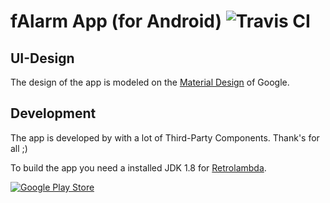 # fAlarm App (for Android) ![Travis CI](https://api.travis-ci.org/ForrestFalcon/fAlarm.svg?branch=master)

## UI-Design
The design of the app is modeled on the [Material Design](https://www.google.com/design/spec/material-design/introduction.html) of Google.

## Development 
The app is developed by with a lot of Third-Party Components. Thank's for all ;)

To build the app you need a installed JDK 1.8 for [Retrolambda](https://github.com/evant/gradle-retrolambda).

[![Google Play Store](https://play.google.com/intl/en_us/badges/images/badge_new.png "Google Play Store")](https://play.google.com/store/apps/details?id=de.openfiresource.falarm)
